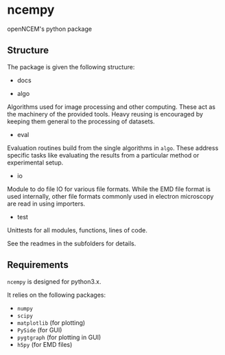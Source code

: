 # ncempy

openNCEM's python package


## Structure

The package is given the following structure:

- docs


- algo

 Algorithms used for image processing and other computing. These act as the machinery of the provided tools. Heavy reusing is encouraged by keeping them general to the processing of datasets.

- eval

 Evaluation routines build from the single algorithms in `algo`. These address specific tasks like evaluating the results from a particular method or experimental setup.

- io

 Module to do file IO for various file formats. While the EMD file format is used internally, other file formats commonly used in electron microscopy are read in using importers.


- test

 Unittests for all modules, functions, lines of code.

See the readmes in the subfolders for details.


## Requirements

`ncempy` is designed for python3.x.

It relies on the following packages:
- `numpy`
- `scipy`
- `matplotlib` (for plotting)
- `PySide` (for GUI)
- `pygtgraph` (for plotting in GUI)
- `h5py` (for EMD files)
